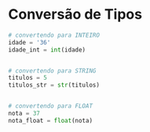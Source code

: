 # Conversão de Tipos

````python
# convertendo para INTEIRO
idade = '36'
idade_int = int(idade) 


# convertendo para STRING
titulos = 5
titulos_str = str(titulos)


# convertendo para FLOAT
nota = 37
nota_float = float(nota)
````